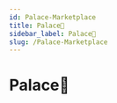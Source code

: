 ```yaml
---
id: Palace-Marketplace
title: Palace🏰
sidebar_label: Palace🏰
slug: /Palace-Marketplace
---
```


# Palace🏰